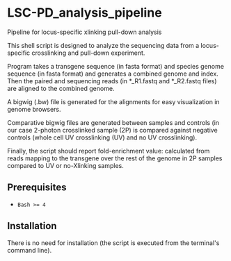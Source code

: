 # LSC-PD_analysis_pipeline
Pipeline for locus-specific xlinking pull-down analysis

This shell script is designed to analyze the sequencing data from a locus-specific crosslinking and pull-down experiment.

Program takes a transgene sequence (in fasta format) and species genome sequence (in fasta format) and generates a combined genome and index.
Then the paired and sequencing reads (in *_R1.fastq and *_R2.fastq files) are aligned to the combined genome.

A bigwig (.bw) file is generated for the alignments for easy visualization in genome browsers.

Comparative bigwig files are generated between samples and controls (in our case 2-photon crosslinked sample (2P) is compared against negative controls (whole cell UV crosslinking (UV) and no UV crosslinking).

Finally, the script should report fold-enrichment value: calculated from reads mapping to the transgene over the rest of the genome in 2P samples compared to UV or no-Xlinking samples.


## Prerequisites

* `Bash >= 4`

## Installation

There is no need for installation (the script is executed from the terminal's command line).
